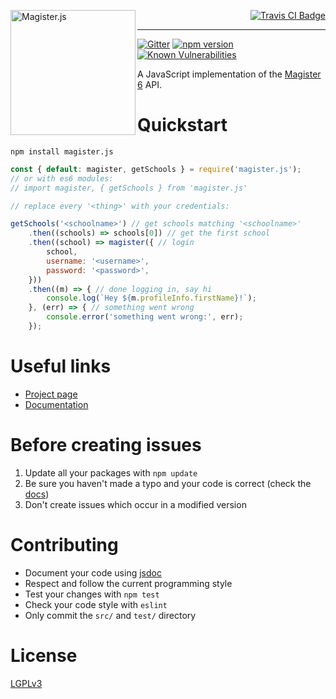 [<img src="http://i.imgur.com/Lrg80ax.png" alt="Magister.js" align="left" width="200"/>](http://simplyGits.github.io/MagisterJS/)
<p align="right">
	<a href="https://travis-ci.org/simplyGits/MagisterJS">
		<img src="https://api.travis-ci.org/simplyGits/MagisterJS.png?branch=master" alt="Travis CI Badge"/>
	</a>
</p>

---

[![Gitter](https://badges.gitter.im/simplyGits/MagisterJS.svg)](https://gitter.im/simplyGits/MagisterJS?utm_source=badge&utm_medium=badge&utm_campaign=pr-badge)
[![npm version](https://badge.fury.io/js/magister.js.svg)](https://badge.fury.io/js/magister.js)
[![Known Vulnerabilities](https://snyk.io/test/github/simplyGits/MagisterJS/badge.svg?targetFile=package.json)](https://snyk.io/test/github/simplyGits/MagisterJS?targetFile=package.json)

A JavaScript implementation of the [Magister 6](http://magister6.nl/) API.

Quickstart
===
`npm install magister.js`

```javascript
const { default: magister, getSchools } = require('magister.js');
// or with es6 modules:
// import magister, { getSchools } from 'magister.js'

// replace every '<thing>' with your credentials:

getSchools('<schoolname>') // get schools matching '<schoolname>'
	.then((schools) => schools[0]) // get the first school
	.then((school) => magister({ // login
		school,
		username: '<username>',
		password: '<password>',
	}))
	.then((m) => { // done logging in, say hi
		console.log(`Hey ${m.profileInfo.firstName}!`);
	}, (err) => { // something went wrong
		console.error('something went wrong:', err);
	});
```

Useful links
===
* [Project page](http://simplyGits.github.io/MagisterJS/)
* [Documentation](http://simplyGits.github.io/MagisterJS/docs/index.html)

Before creating issues
===
1. Update all your packages with `npm update`
2. Be sure you haven't made a typo and your code is correct (check the [docs](http://simplyGits.github.io/MagisterJS/docs/index.html))
3. Don't create issues which occur in a modified version

Contributing
===
* Document your code using [jsdoc](http://usejsdoc.org/)
* Respect and follow the current programming style
* Test your changes with `npm test`
* Check your code style with `eslint`
* Only commit the `src/` and `test/` directory

License
===
[LGPLv3](LICENSE)

